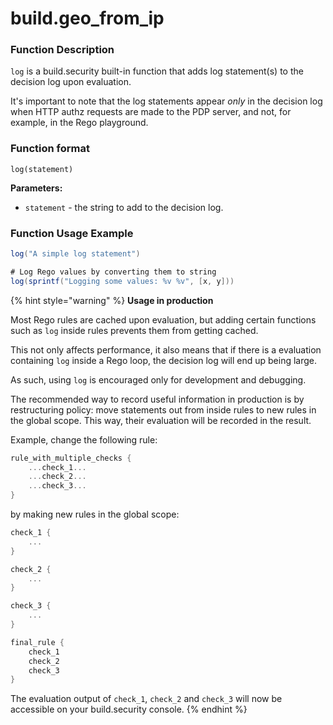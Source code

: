 # build.geo\_from\_ip

### Function Description

`log` is a build.security built-in function that adds log statement(s) to the decision log upon evaluation.

It's important to note that the log statements appear _only_ in the decision log when HTTP authz requests are made to the PDP server, and not, for example, in the Rego playground.

### Function format

`log(statement)`

**Parameters:**  
- `statement` - the string to add to the decision log.

### Function Usage Example

```scala
log("A simple log statement")

# Log Rego values by converting them to string
log(sprintf("Logging some values: %v %v", [x, y]))
```

{% hint style="warning" %}
**Usage in production**

Most Rego rules are cached upon evaluation, but adding certain functions such as `log` inside rules prevents them from getting cached.

This not only affects performance, it also means that if there is a evaluation containing `log` inside a Rego loop, the decision log will end up being large.

As such, using `log` is encouraged only for development and debugging.

The recommended way to record useful information in production is by restructuring policy: move statements out from inside rules to new rules in the global scope. This way, their evaluation will be recorded in the result.

Example, change the following rule:
```scala
rule_with_multiple_checks {
    ...check_1...
    ...check_2...
    ...check_3...
}
```
by making new rules in the global scope:
```scala
check_1 {
    ...
}

check_2 {
    ...
}

check_3 {
    ...
}

final_rule {
    check_1
    check_2
    check_3
}
```

The evaluation output of `check_1`, `check_2` and `check_3` will now be accessible on your build.security console.
{% endhint %}